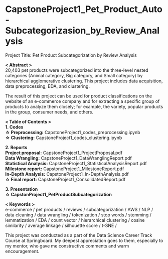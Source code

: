 # CapstoneProject1_Pet_Product_Auto-Subcategorizasion_by_Review_Analysis
Project Title: 
Pet Product Subcategorization by Review Analysis

**< Abstract >**  
20,403 pet products were subcategorized into the three-level nested categories (Animal category, Big category, and Small category) by hierarchical agglomerative clustering. This project includes data acquisition, data preprocessing, EDA, and clustering.  
  
The result of this project can be used for product classifications on the website of an e-commerce company and for extracting a specific group of products to analyze them closely; for example, the variety, popular products in the group, consumer needs, and others.  
  
  
**< Table of Contents >**  
**1. Codes**  
  **☆ Preprocessing:** CapstoneProject1_codes_preprocessing.ipynb  
  **☆ Clustering:** CapstoneProject1_codes_clustering.ipynb  
  
**2. Reports**  
     **Project proposal:** CapstoneProject1_ProjectProposal.pdf  
     **Data Wrangling:** CapstoneProject1_DataWranglingReport.pdf  
     **Statistical Analysis:** CapstoneProject1_StatisticalAnalysisReport.pdf  
     **Milestone report:** CapstoneProject1_MilestoneReport.pdf  
     **In-Depth Analysis:** CapstoneProject1_In-DepthAnalysis.pdf  
  **☆ Final report:** CapstoneProject1_ConsolidatedReport.pdf  
  
**3. Presentation**  
  **☆ CapstonProject1_PetProductSubcategorization**  
  
  
**< Keywords >**  
e-commerce / pet products / reviews / subcategorization / AWS / NLP / data cleaning / data wrangling / tokenization / stop words / stemming / lemmatization / EDA / count vector / hierarchical clustering / cosine similarity / average linkage / silhouette score / t-SNE /  
  
  
This project was conducted as a part of the Data Science Career Track Course at Springboard. My deepest appreciation goes to them, especially to my mentor, who gave me constructive comments and warm encouragement.  

